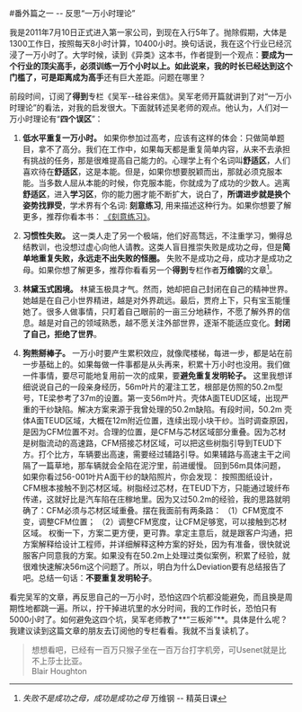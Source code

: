 #番外篇之一 -- 反思“一万小时理论”

我是2011年7月10日正式进入第一家公司，到现在入行5年了。抛除假期，大体是1300工作日，按照每天8小时计算，10400小时。换句话说，我在这个行业已经沉浸了一万小时了。大学时候，读到《异类》这本书，作者提到一个观点：**要成为一个行业的顶尖高手，必须训练一万个小时以上。**如此说来，我的时长已经达到这个门槛了，可是距离成为**高手**还有巨大差距。问题在哪里？

前段时间，订阅了**得到**专栏《吴军--硅谷来信》。吴军老师开篇就讲到了对“一万小时理论”的看法，对我的启发很大。下面就转述吴老师的观点。他认为，人们对一万小时理论有“**四个误区**”：

1. **低水平重复一万小时。**  如果你参加过高考，应该有这样的体会：只做简单题目，拿不了高分。我们在工作中，如果每天都是重复简单内容，从来不去承担有挑战的任务，那是很难提高自己能力的。心理学上有个名词叫**舒适区**，人们喜欢待在**舒适区**，这是本能。但是，如果你想要脱颖而出，那就必须克服本能。当多数人屈从本能的时候，你克服本能，你就成为了成功的少数人。逃离**舒适区**，进入**学习区**，你的能力圈才能不断扩大，说白了，**所谓进步就是换个姿势找罪受**，学术界有个名词: **刻意练习**, 用来描述这种行为。如果你想要了解更多，推荐你看本书： [《刻意练习》](https://book.douban.com/subject/26895993/)。 

2. **习惯性失败。** 这一类人走了另一个极端，他们好高骛远，不注重学习，懒得总结教训，也没想过虚心向他人请教。这类人盲目推崇失败是成功之母，但是**简单地重复失败，永远走不出失败的怪圈。** 失败不是成功之母，成功才是成功之母。如果你想了解更多，推荐你看看另一个**得到**专栏作者**万维钢**的文章[^ 1 ]。

3. **林黛玉式困境。** 林黛玉极具才气。然而，她却把自己封闭在自己的精神世界。她越是在自己小世界精进，越是对外界疏远。最后，贾府上下，只有宝玉能懂她了。很多人做事情，只盯着自己眼前的一亩三分地耕作，不愿了解外界的信息。越是对自己的领域熟悉，越不愿关注外部世界，逐渐不能适应变化。**封闭了自己，拒绝了世界**。

4. **狗熊掰棒子。**  一万小时要产生累积效应，就像爬楼梯，每进一步，都是站在前一步基础上的。如果每做一件事都是从头再来，积累十万小时也没用。我们做一件事情，要尽可能地复用前一次的成果，要**避免重复发明轮子。** 
   这里我想详细说说自己的一段亲身经历，56m叶片的灌注工艺，根部是仿照的50.2m型号，TE梁参考了37m的设置。第一支56m叶片。壳体A面TEUD区域，出现严重的干纱缺陷。解决方案来源于我曾处理的50.2m缺陷。有段时间，50.2m 壳体A面TEUD区域，大概在12m附近位置，连续出现小块干纱。当时调查原因，是因为CFM位置不对。合理的位置，是CFM与芯材区域部分重叠。因为芯材是树脂流动的高速路，CFM搭接芯材区域，可以把这些树脂引导到TEUD下方。打个比方，车辆要出高速，需要经过辅路引导。如果辅路与高速主干之间隔了一篇草地，那车辆就会全陷在泥泞里，前进缓慢。 回到56m具体问题，如果你看过56-001叶片A面干纱的缺陷照片，你会发现： 按照图纸设计，CFM根本接触不到芯材区域。树脂经过芯材，在TEUD下方，只能通过玻纤布传递，这就好比是汽车陷在庄稼地里。因为又过50.2m的经验，我的思路就明确了：CFM必须与芯材区域重叠。摆在我面前有两条路：
   （1）CFM宽度不变，调整CFM位置；
   （2）调整CFM宽度，让CFM足够宽，可以接触到芯材区域。
   权衡一下，方案二更方便，更可靠。拿定主意后，就是跟客户沟通，把方案解释给设计工程师，并详细解释这种方案的好处，因为有准备，很快就说服客户同意我的方案。如果没有在50.2m上处理过类似案例，积累了经验，就很难快速解决56m这个问题了。所以，明白为什么Deviation要有总结报告了吧。总结一句话：**不要重复发明轮子**。


看完吴军的文章，再反思自己的一万小时，恐怕这四个坑都没能避免，而且换是周期性地都跳一遍。所以，拧干掉进坑里的水分时间，我的工作时长，恐怕只有5000小时了。如何避免这四个坑，吴军老师教了**“三板斧”**。具体是什么呢？我建议读到这篇文章的朋友去订阅他的专栏看看。我就不当复读机了。


> 想想看吧，已经有一百万只猴子坐在一百万台打字机旁，可Usenet就是比不上莎士比亚。   
> Blair Houghton



[^ 1 ]: *失败不是成功之母，成功是成功之母*   万维钢 -- 精英日课





